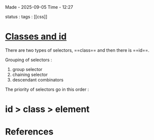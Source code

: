 
Made - 2025-09-05                     Time - 12:27

status :
tags : [[css]]

# <u>Classes and id</u>

There are two types of selectors, ==class== and then there is ==id==. 

Grouping of selectors :
1) group selector
2) chaining selector
3) descendant combinators

The priority of selectors go in this order : 
# id > class > element





# References